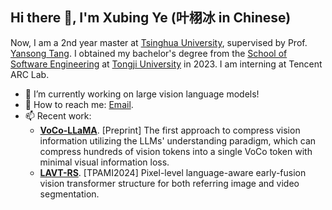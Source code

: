 ## Hi there 👋, I'm Xubing Ye (叶栩冰 in Chinese)

<!--
**Yxxxb/Yxxxb** is a ✨ _special_ ✨ repository because its `README.md` (this file) appears on your GitHub profile.

Here are some ideas to get you started:

- 🔭 I’m currently working on ...
- 🌱 I’m currently learning ...
- 👯 I’m looking to collaborate on ...
- 🤔 I’m looking for help with ...
- 💬 Ask me about ...
- 📫 How to reach me: ...
- 😄 Pronouns: ...
- ⚡ Fun fact: ...
-->

Now, I am a 2nd year master at [Tsinghua University](https://www.tsinghua.edu.cn/), supervised by Prof. [Yansong Tang](https://andytang15.github.io/). I obtained my bachelor's degree from the [School of Software Engineering](https://sse.tongji.edu.cn/) at [Tongji University](https://www.tongji.edu.cn/) in 2023. I am interning at Tencent ARC Lab.

- 🔭 I’m currently working on large vision language models!
- 💬 How to reach me: [Email](mailto:yxb23@mails.tsinghua.edu.cn).
- 📫 Recent work:
  - **[VoCo-LLaMA](https://github.com/Yxxxb/VoCo-LLaMA)**. [Preprint] The first approach to compress vision information utilizing the LLMs' understanding paradigm, which can compress hundreds of vision tokens into a single VoCo token with minimal visual information loss.
  - **[LAVT-RS](https://github.com/Yxxxb/LAVT-RS)**. [TPAMI2024] Pixel-level language-aware early-fusion vision transformer structure for both referring image and video segmentation.
